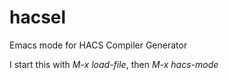# hacsel
Emacs mode for HACS Compiler Generator

I start this with *M-x load-file*, then *M-x hacs-mode*
